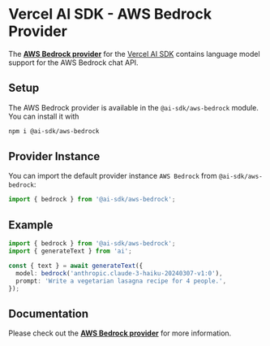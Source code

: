 # Vercel AI SDK - AWS Bedrock Provider

The **[AWS Bedrock provider](https://sdk.vercel.ai/providers/ai-sdk-providers/aws-bedrock)** for the [Vercel AI SDK](https://sdk.vercel.ai/docs) contains language model support for the AWS Bedrock chat API.

## Setup

The AWS Bedrock provider is available in the `@ai-sdk/aws-bedrock` module. You can install it with

```bash
npm i @ai-sdk/aws-bedrock
```

## Provider Instance

You can import the default provider instance `AWS Bedrock` from `@ai-sdk/aws-bedrock`:

```ts
import { bedrock } from '@ai-sdk/aws-bedrock';
```

## Example

```ts
import { bedrock } from '@ai-sdk/aws-bedrock';
import { generateText } from 'ai';

const { text } = await generateText({
  model: bedrock('anthropic.claude-3-haiku-20240307-v1:0'),
  prompt: 'Write a vegetarian lasagna recipe for 4 people.',
});
```

## Documentation

Please check out the **[AWS Bedrock provider](https://sdk.vercel.ai/providers/ai-sdk-providers/aws-bedrock)** for more information.

